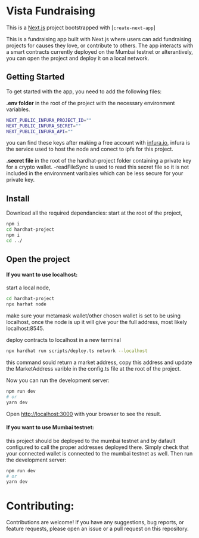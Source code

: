# Vista Fundraising
This is a [Next.js](https://nextjs.org/) project bootstrapped with [`create-next-app`]

This is a fundraising app built with Next.js where users can add fundraising projects for causes they love, or contribute to others. The app interacts with a smart contracts currently deployed on the Mumbai testnet or alterantively, you can open the project and deploy it on a local network.

## Getting Started
To get started with the app, you need to add the following files:

**.env folder** in the root of the project with the necessary environment variables.
```bash
NEXT_PUBLIC_INFURA_PROJECT_ID=""
NEXT_PUBLIC_INFURA_SECRET=""
NEXT_PUBLIC_INFURA_API=""
```
you can find these keys after making a free account with [infura.io](https://www.infura.io/), infura is the service used to host the node and conect to ipfs for this project.

**.secret file** in the root of the hardhat-project folder containing a private key for a crypto wallet.
-readFileSync is used to read this secret file so it is not included in the environment varibales which can be less secure for your private key.

## Install
Download all the required dependancies:
start at the root of the project,
```bash
npm i
cd hardhat-project
npm i
cd ../
```

## Open the project
#### If you want to use localhost:</u>

start a local node,
```bash
cd hardhat-project
npx harhat node
```
make sure your metamask wallet/other chosen wallet is set to be using localhost, once the node is up it will give your the full address, most likely localhost:8545.

deploy contracts to localhost in a new terminal
```bash
npx hardhat run scripts/deploy.ts network --localhost
```
this command sould return a market address, copy this address and update the MarketAddress varible in the config.ts file at the root of the project.

Now you can run the development server:
```bash
npm run dev
# or
yarn dev
```
Open [http://localhost:3000](http://localhost:3000) with your browser to see the result.

#### If you want to use Mumbai testnet:
this project should be deployed to the mumbai testnet and by dafault configured to call the proper addresses deployed there. Simply check that your connected wallet is connected to the mumbai testnet as well. Then run the development server:
```bash
npm run dev
# or
yarn dev
```

# Contributing:
Contributions are welcome! If you have any suggestions, bug reports, or feature requests, please open an issue or a pull request on this repository.








